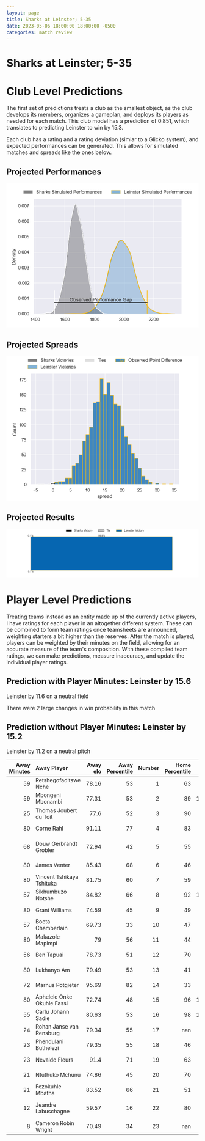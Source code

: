 ```yaml
---  
layout: page  
title: Sharks at Leinster; 5-35  
date: 2023-05-06 18:00:00 18:00:00 -0500  
categories: match review  
---
```

# Sharks at Leinster; 5-35

# Club Level Predictions


The first set of predictions treats a club as the smallest object, as the club develops its members, organizes a gameplan, and deploys its players as needed for each match. This club model has a prediction of 0.851, which translates to predicting Leinster to win by 15.3.

Each club has a rating and a rating deviation (simiar to a Glicko system), and expected performances can be generated. This allows for simulated matches and spreads like the ones below.
## Projected Performances


![Projected Performances](plots/performances_2023-05-06-Leinster-Sharks.png)
## Projected Spreads


![Projected Spreads](plots/spreads_2023-05-06-Leinster-Sharks.png)
## Projected Results


![Projected Results](plots/resultbar_2023-05-06-Leinster-Sharks.png)
# Player Level Predictions


Treating teams instead as an entity made up of the currently active players, I have ratings for each player in an altogether different system. These can be combined to form team ratings once teamsheets are announced, weighting starters a bit higher than the reserves. After the match is played, players can be weighted by their minutes on the field, allowing for an accurate measure of the team's composition. With these compiled team ratings, we can make predictions, measure inaccuracy, and update the individual player ratings.
## Prediction with Player Minutes: Leinster by 15.6


Leinster by 11.6 on a neutral field

There were 2 large changes in win probability in this match
## Prediction without Player Minutes: Leinster by 15.2


Leinster by 11.2 on a neutral pitch



|   Away Minutes | Away Player                |   Away elo |   Away Percentile |   Number |   Home Percentile |   Home elo | Home Player          |   Home Minutes |
|---------------:|:---------------------------|-----------:|------------------:|---------:|------------------:|-----------:|:---------------------|---------------:|
|             59 | Retshegofaditswe Nche      |      78.16 |                53 |        1 |                63 |      79.15 | Michael Milne        |             57 |
|             59 | Mbongeni Mbonambi          |      77.31 |                53 |        2 |                89 |     100.34 | Dan Sheehan          |             58 |
|             25 | Thomas Joubert du Toit     |      77.6  |                52 |        3 |                90 |      99.57 | Tadhg Furlong        |             40 |
|             80 | Corne Rahl                 |      91.11 |                77 |        4 |                83 |      96.02 | Ryan Baird           |             80 |
|             68 | Douw Gerbrandt Grobler     |      72.94 |                42 |        5 |                55 |      80.37 | Jason Howell Jenkins |             80 |
|             80 | James Venter               |      85.43 |                68 |        6 |                46 |      76.04 | Max Deegan           |             80 |
|             80 | Vincent Tshikaya Tshituka  |      81.75 |                60 |        7 |                59 |      79.53 | Scott Penny          |             36 |
|             57 | Sikhumbuzo Notshe          |      84.82 |                66 |        8 |                92 |     107.23 | Caelan Doris         |             67 |
|             80 | Grant Williams             |      74.59 |                45 |        9 |                49 |      76.71 | Luke McGrath         |             67 |
|             57 | Boeta Chamberlain          |      69.73 |                33 |       10 |                47 |      76.16 | Harry Byrne          |             80 |
|             80 | Makazole Mapimpi           |      79    |                56 |       11 |                44 |      73.61 | Dave Kearney         |             80 |
|             56 | Ben Tapuai                 |      78.73 |                51 |       12 |                70 |      88.71 | Charlie Ngatai       |             57 |
|             80 | Lukhanyo Am                |      79.49 |                53 |       13 |                41 |      75.9  | Ciaran Frawley       |             80 |
|             72 | Marnus Potgieter           |      95.69 |                82 |       14 |                33 |      68.53 | Jordan Larmour       |             54 |
|             80 | Aphelele Onke Okuhle Fassi |      72.74 |                48 |       15 |                96 |     123.34 | Hugo Keenan          |             80 |
|             55 | Carlu Johann Sadie         |      80.63 |                53 |       16 |                98 |     127.65 | Jack Conan           |             44 |
|             24 | Rohan Janse van Rensburg   |      79.34 |                55 |       17 |               nan |      89.09 | Cian Healy           |             40 |
|             23 | Phendulani Buthelezi       |      79.35 |                55 |       18 |                46 |      75.35 | Liam Turner          |             26 |
|             23 | Nevaldo Fleurs             |      91.4  |                71 |       19 |                63 |      85.33 | Ross Byrne           |             23 |
|             21 | Ntuthuko Mchunu            |      74.86 |                45 |       20 |                70 |      85.93 | Andrew Porter        |             23 |
|             21 | Fezokuhle Mbatha           |      83.52 |                66 |       21 |                51 |      77.1  | John McKee           |             22 |
|             12 | Jeandre Labuschagne        |      59.57 |                16 |       22 |                80 |      94.56 | Jamison Gibson-Park  |             13 |
|              8 | Cameron Robin Wright       |      70.49 |                34 |       23 |               nan |      80.29 | Joe McCarthy         |             13 |

